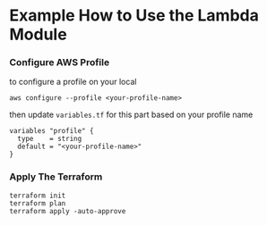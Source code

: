 # Example How to Use the Lambda Module

### Configure AWS Profile

to configure a profile on your local

```
aws configure --profile <your-profile-name>
```

then update `variables.tf` for this part based on your profile name

```
variables "profile" {
  type    = string
  default = "<your-profile-name>"
}
```

### Apply The Terraform

```
terraform init
terraform plan
terraform apply -auto-approve
```
